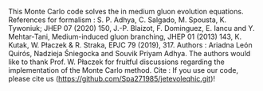 This Monte Carlo code solves the in medium gluon evolution equations.
References for formalism : S. P. Adhya, C. Salgado, M. Spousta, K. Tywoniuk; JHEP 07 (2020) 150, J.-P. Blaizot, F. Dominguez, E. Iancu and Y. Mehtar-Tani, Medium-induced gluon branching, JHEP 01 (2013) 143, K. Kutak, W. Płaczek & R. Straka, EPJC 79 (2019), 317.
Authors : Ariadna León Quirós, Nadzieja Śniegocka and Souvik Priyam Adhya.
The authors would like to thank Prof. W. Płaczek for fruitful discussions regarding the implementation of the Monte Carlo method. 
Cite : If you use our code, please cite us (https://github.com/Spa271985/jetevoleqhic.git)!
